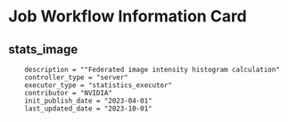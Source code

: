 # Job Workflow Information Card

## stats_image
        description = ""Federated image intensity histogram calculation"
        controller_type = "server"
        executor_type = "statistics_executor"
        contributor = "NVIDIA"
        init_publish_date = "2023-04-01" 
        last_updated_date = "2023-10-01" 
 
 
